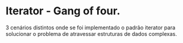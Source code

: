 # Iterator - Gang of four.
3 cenários distintos onde se foi implementado o padrão iterator para solucionar o problema de atravessar estruturas de dados complexas.